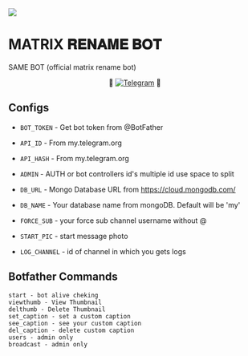 <img src="https://user-images.githubusercontent.com/73097560/115834477-dbab4500-a447-11eb-908a-139a6edaec5c.gif">

#  MATRIX 𝐑𝐄𝐍𝐀𝐌𝐄 𝐁𝐎𝐓


<p 

### SAME BOT (official matrix rename bot)

<p align="center">
🤖 <a href="https://t.me/matrixrenamebot"><img title="Telegram" src="https://img.shields.io/static/v1?label=MATRIX+RENAME&message=BOT&color=blue-green"></a> 🤖
</p>



## Configs 

* `BOT_TOKEN`  - Get bot token from @BotFather

* `API_ID` - From my.telegram.org 

* `API_HASH` - From my.telegram.org 

* `ADMIN` - AUTH or bot controllers id's multiple id use space to split 

* `DB_URL`  - Mongo Database URL from https://cloud.mongodb.com/

* `DB_NAME`  - Your database name from mongoDB. Default will be 'my'

* `FORCE_SUB` - your force sub channel username without @ 

* `START_PIC` - start message photo

* `LOG_CHANNEL` - id of channel in which you gets logs 

## Botfather Commands
```
start - bot alive cheking
viewthumb - View Thumbnail
delthumb - Delete Thumbnail
set_caption - set a custom caption
see_caption - see your custom caption
del_caption - delete custom caption
users - admin only
broadcast - admin only
```

